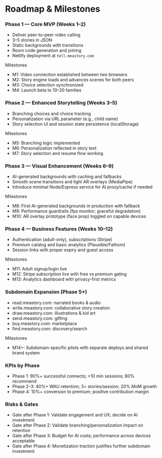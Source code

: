 # Roadmap & Milestones

### Phase 1 — Core MVP (Weeks 1–2)
- Deliver peer-to-peer video calling
- 3–5 stories in JSON
- Static backgrounds with transitions
- Room code generation and joining
- Netlify deployment at `tell.meastory.com`

Milestones
- M1: Video connection established between two browsers
- M2: Story engine loads and advances scenes for both peers
- M3: Choice selection synchronized
- M4: Launch beta to 10–20 families

### Phase 2 — Enhanced Storytelling (Weeks 3–5)
- Branching choices and choice tracking
- Personalization via URL parameter (e.g., child name)
- Story selection UI and session state persistence (localStorage)

Milestones
- M5: Branching logic implemented
- M6: Personalization reflected in story text
- M7: Story selection and resume flow working

### Phase 3 — Visual Enhancement (Weeks 6–9)
- AI-generated backgrounds with caching and fallbacks
- Smooth scene transitions and light AR overlays (MediaPipe)
- Introduce minimal Node/Express service for AI proxy/cache if needed

Milestones
- M8: First AI-generated backgrounds in production with fallback
- M9: Performance guardrails (fps monitor; graceful degradation)
- M10: AR overlay prototype (face prop) toggled on capable devices

### Phase 4 — Business Features (Weeks 10–12)
- Authentication (adult-only), subscriptions (Stripe)
- Premium catalog and basic analytics (Plausible/Fathom)
- Session links with proper expiry and guest access

Milestones
- M11: Adult signup/login live
- M12: Stripe subscription live with free vs premium gating
- M13: Analytics dashboard with privacy-first metrics

### Subdomain Expansion (Phase 5+)
- read.meastory.com: narrated books & audio
- write.meastory.com: collaborative story creation
- draw.meastory.com: illustrations & kid art
- send.meastory.com: gifting
- buy.meastory.com: marketplace
- find.meastory.com: discovery/search

Milestones
- M14+: Subdomain-specific pilots with separate deploys and shared brand system

### KPIs by Phase
- Phase 1: 90%+ successful connects; >10 min sessions; 80% recommend
- Phase 2–3: 40%+ WAU retention; 3+ stories/session; 20% MoM growth
- Phase 4: 10%+ conversion to premium; positive contribution margin

### Risks & Gates
- Gate after Phase 1: Validate engagement and UX; decide on AI investment
- Gate after Phase 2: Validate branching/personalization impact on retention
- Gate after Phase 3: Budget for AI costs; performance across devices acceptable
- Gate after Phase 4: Monetization traction justifies further subdomain investment 